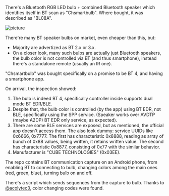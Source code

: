 There's a Bluetooth RGB LED bulb + combined Bluetooth speaker which
identifies itself in BT scan as "Chsmartbulb". Where bought, it was
described as "BL08A".

![picture](https://raw.githubusercontent.com/pfalcon/Chsmartbulb-led-bulb-speaker/master/Chsmartbulb.jpg)

There're many BT speaker bulbs on market, even cheaper than this, but:

* Majority are advertized as BT 2.x or 3.x.
* On a closer look, many such bulbs are actually just Bluetooth speakers,
  the bulb color is not controlled via BT (and thus smartphone), instead
  there's a standalone remote (usually an IR one).

"Chsmartbulb" was bought specifically on a promise to be BT 4, and having
a smartphone app.

On arrival, the inspection showed:

1. The bulb is indeed BT 4, specifically controller inside supports
   dual mode BT EDR/BLE.
2. Despite that, the bulb color is controlled (by the app) using BT EDR,
   not BLE, specifically using the SPP service. (Speaker works over AVDTP
   (maybe A2DP) BT EDR only service, as expected).
3. There are some BLE services are exposed, but as mentioned, the official
   app doesn't access them. The also look dummy: service UUIDs like 0x6666,
   0x7777. The first has characteristic 0x8888, reading as array of bunch of
   0x88 values, being written, it retains written value. The second has
   characteristic 0x8877, consisting of 0x77 with the similar behavior.
4. Manufacturer is "CUBE TECHNOLOGIES" (0x03EE).

The repo contains BT communication capture on an Android phone, from enabling
BT to connecting to bulb, changing colors among the main ones (red, green,
blue), turning bulb on and off.

There's a script which sends sequences from the capture to bulb. Thanks to
[@acolytec3](https://github.com/acolytec3), color changing codes were found.
